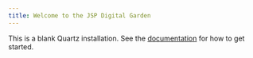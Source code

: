 ```yaml
---
title: Welcome to the JSP Digital Garden
---
```


This is a blank Quartz installation.
See the [documentation](https://quartz.jzhao.xyz) for how to get started.
